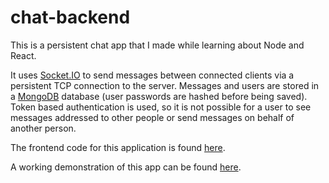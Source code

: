 # chat-backend

This is a persistent chat app that I made while learning about Node and React.

It uses [Socket.IO](https://socket.io/) to send messages between connected clients via a persistent TCP connection to the server.
Messages and users are stored in a [MongoDB](https://www.mongodb.com/) database (user passwords are hashed before being saved).
Token based authentication is used, so it is not possible for a user to see messages addressed to other people or send messages on behalf of another person.

The frontend code for this application is found [here](https://github.com/StereoWonderland/chat-ui).

A working demonstration of this app can be found [here](http://ec2-18-130-114-156.eu-west-2.compute.amazonaws.com).
